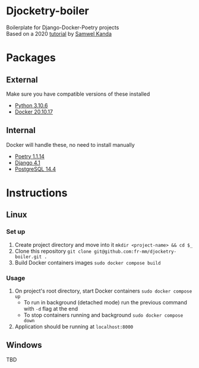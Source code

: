 # Djocketry-boiler

Boilerplate for Django-Docker-Poetry projects  
Based on a 2020 [tutorial](https://medium.com/@samwelkanda/how-to-initialize-a-django-project-with-poetry-and-docker-ef4997006f2f) 
by [Samwel Kanda](https://medium.com/@samwelkanda)


# Packages
## External 
Make sure you have compatible versions of these installed

- [Python 3.10.6](https://www.python.org/downloads/release/python-3106/)
- [Docker 20.10.17](https://docs.docker.com/engine/release-notes/#201017)

## Internal 
Docker will handle these, no need to install manually
- [Poetry 1.1.14](https://python-poetry.org/blog/announcing-poetry-1.1.14/)
- [Django 4.1](https://docs.djangoproject.com/en/4.1/releases/4.1/)
- [PostgreSQL 14.4](https://www.postgresql.org/docs/current/release-14-4.html)

# Instructions

## Linux
### Set up 
1. Create project directory and move into it `mkdir <project-name> && cd $_`
2. Clone this repository `git clone git@github.com:fr-mm/djocketry-boiler.git .`
3. Build Docker containers images `sudo docker compose build`
### Usage
1. On project's root directory, start Docker containers `sudo docker compose up`
   - To run in background (detached mode) run the previous command with `-d` flag at the end
   - To stop containers running and background `sudo docker compose down` 
2. Application should be running at `localhost:8000`

## Windows
TBD
